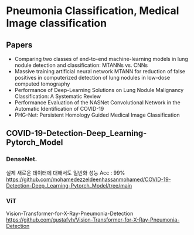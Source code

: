 # Pneumonia Classification, Medical Image classification

## Papers
- Comparing two classes of end-to-end machine-learning models in lung nodule detection and classification: MTANNs vs. CNNs
- Massive training artificial neural network MTANN for reduction of false positives in computerized detection of lung nodules in low-dose computed tomography
- Performance of Deep-Learning Solutions on Lung Nodule Malignancy Classification: A Systematic Review
- Performance Evaluation of the NASNet Convolutional Network in the Automatic Identification of COVID-19
- PHG-Net: Persistent Homology Guided Medical Image Classification

## COVID-19-Detection-Deep_Learning-Pytorch_Model
### DenseNet. 
실제 새로운 데이터에 대해서도 일반화 성능 Acc : 99%  
https://github.com/mohamedezzeldeenhassanmohamed/COVID-19-Detection-Deep_Learning-Pytorch_Model/tree/main

### ViT
Vision-Transformer-for-X-Ray-Pneumonia-Detection
https://github.com/gustafvh/Vision-Transformer-for-X-Ray-Pneumonia-Detection
